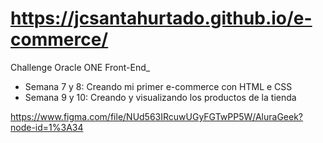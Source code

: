 # https://jcsantahurtado.github.io/e-commerce/
Challenge Oracle ONE Front-End_

- Semana 7 y 8: Creando mi primer e-commerce con HTML e CSS
- Semana 9 y 10: Creando y visualizando los productos de la tienda

https://www.figma.com/file/NUd563IRcuwUGyFGTwPP5W/AluraGeek?node-id=1%3A34
